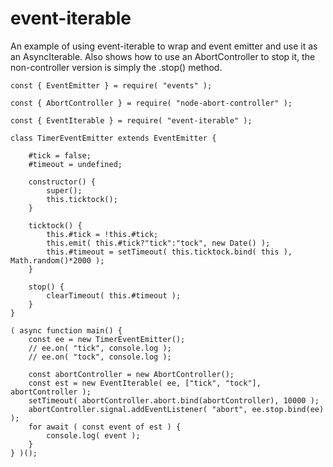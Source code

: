 # event-iterable

An example of using event-iterable to wrap and event emitter and use it as an AsyncIterable.  Also shows how to use an AbortController to stop it, the non-controller version is simply the .stop() method.

```
const { EventEmitter } = require( "events" );

const { AbortController } = require( "node-abort-controller" );

const { EventIterable } = require( "event-iterable" );

class TimerEventEmitter extends EventEmitter {

    #tick = false;
    #timeout = undefined;

    constructor() {
        super();
        this.ticktock();
    }

    ticktock() {
        this.#tick = !this.#tick;
        this.emit( this.#tick?"tick":"tock", new Date() );
        this.#timeout = setTimeout( this.ticktock.bind( this ), Math.random()*2000 );
    }

    stop() {
        clearTimeout( this.#timeout );
    }
}

( async function main() {
    const ee = new TimerEventEmitter();
    // ee.on( "tick", console.log );
    // ee.on( "tock", console.log );

    const abortController = new AbortController();
    const est = new EventIterable( ee, ["tick", "tock"], abortController );
    setTimeout( abortController.abort.bind(abortController), 10000 );
    abortController.signal.addEventListener( "abort", ee.stop.bind(ee) );
    for await ( const event of est ) {
        console.log( event );
    }
} )();
```